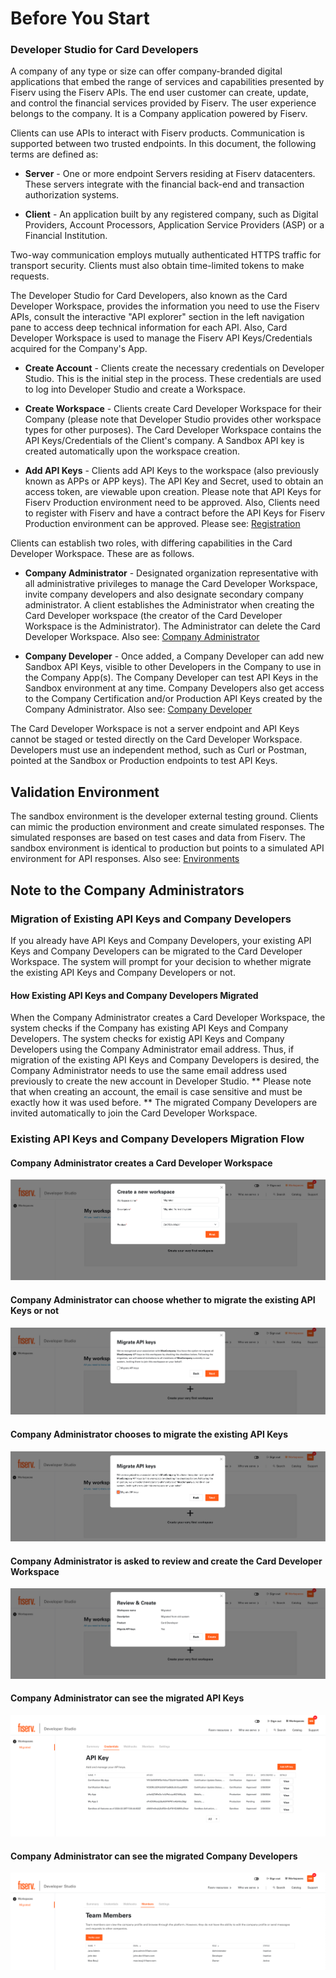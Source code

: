 # Before You Start
### Developer Studio for Card Developers
A company of any type or size can offer company-branded digital applications that embed the range of services and capabilities presented by Fiserv using the Fiserv APIs.  The end user customer can create, update, and control the financial services provided by Fiserv. The user experience belongs to the company.  It is a Company application powered by Fiserv.

Clients can use APIs to interact with Fiserv products. Communication is supported between two trusted endpoints. In this document, the following terms are defined as:

* **Server** - One or more endpoint Servers residing at Fiserv datacenters.  These servers integrate with the financial back-end and transaction authorization systems.

* **Client** - An application built by any registered company, such as Digital Providers, Account Processors, Application Service Providers (ASP) or a Financial Institution.

Two-way communication employs mutually authenticated HTTPS traffic for transport security.  Clients must also obtain time-limited tokens to make requests.

The Developer Studio for Card Developers, also known as the Card Developer Workspace, provides the information you need to use the Fiserv APIs, consult the interactive "API explorer" section in the left navigation pane to access deep technical information for each API. Also, Card Developer Workspace is used to manage the Fiserv API Keys/Credentials acquired for the Company's App.

* **Create Account** - Clients create the necessary credentials on Developer Studio. This is the initial step in the process. These credentials are used to log into Developer Studio and create a Workspace.

* **Create Workspace** - Clients create Card Developer Workspace for their Company (please note that Developer Studio provides other workspace types for other purposes). The Card Developer Workspace contains the API Keys/Credentials of the Client's company. A Sandbox API key is created automatically upon the workspace creation.

* **Add API Keys** - Clients add API Keys to the workspace (also previously known as APPs or APP keys). The API Key and Secret, used to obtain an access token, are viewable upon creation. Please note that API Keys for Fiserv Production environment need to be approved. Also, Clients need to register with Fiserv and have a contract before the API Keys for Fiserv Production environment can be approved. Please see: [Registration](?path=docs/gettingstarted/registration.md)


Clients can establish two roles, with differing capabilities in the Card Developer Workspace.  These are as follows.

* **Company Administrator** - Designated organization representative with all administrative privileges to manage the Card Developer Workspace, invite company developers and also designate secondary company administrator. A client establishes the Administrator when creating the Card Developer workspace (the creator of the Card Developer Workspace is the Administrator).  The Administrator can delete the Card Developer Workspace. Also see: [Company Administrator](?path=docs/gettingstarted/company-administrator.md)

* **Company Developer** - Once added, a Company Developer can add new Sandbox API Keys, visible to other Developers in the Company to use in the Company App(s). The Company Developer can test API Keys in the Sandbox environment at any time. Company Developers also get access to the Company Certification and/or Production API Keys created by the Company Administrator. Also see: [Company Developer](?path=docs/gettingstarted/company-developer.md)
  
The Card Developer Workspace is not a server endpoint and API Keys cannot be staged or tested directly on the Card Developer Workspace. Developers must use an independent method, such as Curl or Postman, pointed at the Sandbox or Production endpoints to test API Keys.


## Validation Environment
The sandbox environment is the developer external testing ground. Clients can mimic the production environment and create simulated responses. The simulated responses are based on test cases and data from Fiserv. The sandbox environment is identical to production but points to a simulated API environment for API responses. Also see: [Environments](?path=docs/gettingstarted/environments.md)


## Note to the Company Administrators

### Migration of Existing API Keys and Company Developers

If you already have API Keys and Company Developers, your existing API Keys and Company Developers can be migrated to the Card Developer Workspace. The system will prompt for your decision to whether migrate the existing API Keys and Company Developers or not.

#### How Existing API Keys and Company Developers Migrated

When the Company Administrator creates a Card Developer Workspace, the system checks if the Company has existing API Keys and Company Developers. The system checks for existig API Keys and Company Developers using the Company Administrator email address. Thus, if migration of the existing API Keys and Company Developers is desired, the Company Administrator needs to use the same email address used previously to create the new account in Developer Studio. ** Please note that when creating an account, the email is case sensitive and must be exactly how it was used before. ** 
The migrated Company Developers are invited automatically to join the Card Developer Workspace.

### Existing API Keys and Company Developers Migration Flow

#### Company Administrator creates a Card Developer Workspace

![migrated-workspace.png](assets/images/migrated-workspace.png)

#### Company Administrator can choose whether to migrate the existing API Keys or not

![migrated-workspace-2.png](assets/images/migrated-workspace-2.png)

#### Company Administrator chooses to migrate the existing API Keys

![migrated-workspace-3.png](assets/images/migrated-workspace-3.png)

#### Company Administrator is asked to review and create the Card Developer Workspace

![migrated-workspace-4.png](assets/images/migrated-workspace-4.png)

#### Company Administrator can see the migrated API Keys

![migrated-workspace-5.png](assets/images/migrated-workspace-5.png)

#### Company Administrator can see the migrated Company Developers

![migrated-workspace-6.png](assets/images/migrated-workspace-6.png)

